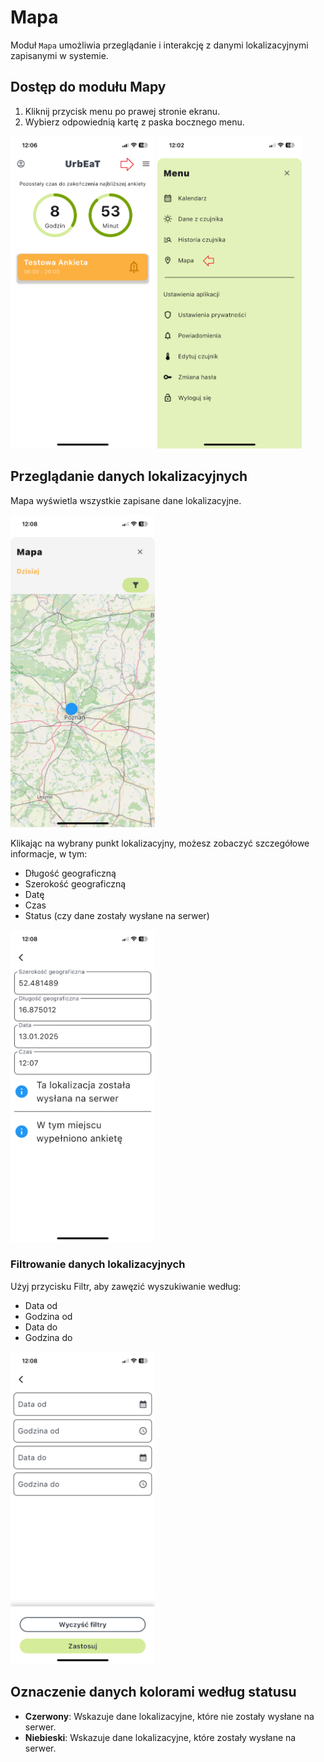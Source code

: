 # Mapa

Moduł `Mapa` umożliwia przeglądanie i interakcję z danymi lokalizacyjnymi zapisanymi w systemie.

## Dostęp do modułu Mapy
1. Kliknij przycisk menu po prawej stronie ekranu.
2. Wybierz odpowiednią kartę z paska bocznego menu.

<img alt="alt_text" height="500" src="imgs/main_screen_menu.png"/>
<img alt="alt_text" height="500" src="imgs/menu_screen_map.png"/>

## Przeglądanie danych lokalizacyjnych
Mapa wyświetla wszystkie zapisane dane lokalizacyjne.

<img alt="alt_text" height="500" src="imgs/map_screen.PNG"/>

Klikając na wybrany punkt lokalizacyjny, możesz zobaczyć szczegółowe informacje, w tym:
- Długość geograficzną
- Szerokość geograficzną
- Datę
- Czas
- Status (czy dane zostały wysłane na serwer)

<img alt="alt_text" height="500" src="imgs/map_details_screen.PNG"/>

### Filtrowanie danych lokalizacyjnych
Użyj przycisku Filtr, aby zawęzić wyszukiwanie według:
- Data od
- Godzina od
- Data do
- Godzina do

<img alt="alt_text" height="500" src="imgs/map_filters_screen.PNG"/>

## Oznaczenie danych kolorami według statusu
- **Czerwony**: Wskazuje dane lokalizacyjne, które nie zostały wysłane na serwer.
- **Niebieski**: Wskazuje dane lokalizacyjne, które zostały wysłane na serwer.
